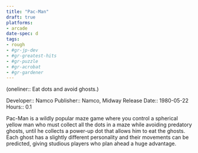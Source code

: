 ```yaml
---
title: "Pac-Man"
draft: true
platforms:
- arcade
date-spec: d
tags:
- rough
- #gr-jp-dev 
- #gr-greatest-hits 
- #gr-puzzle 
- #gr-acrobat 
- #gr-gardener 
---
```


(oneliner:: Eat dots and avoid ghosts.)

Developer:: Namco
Publisher:: Namco, Midway
Release Date:: 1980-05-22
Hours:: 0.1

Pac-Man is a wildly popular maze game where you control a spherical yellow man who must collect all the dots in a maze while avoiding predatory ghosts, until he collects a power-up dot that allows him to eat the ghosts. Each ghost has a slightly different personality and their movements can be predicted, giving studious players who plan ahead a huge advantage.